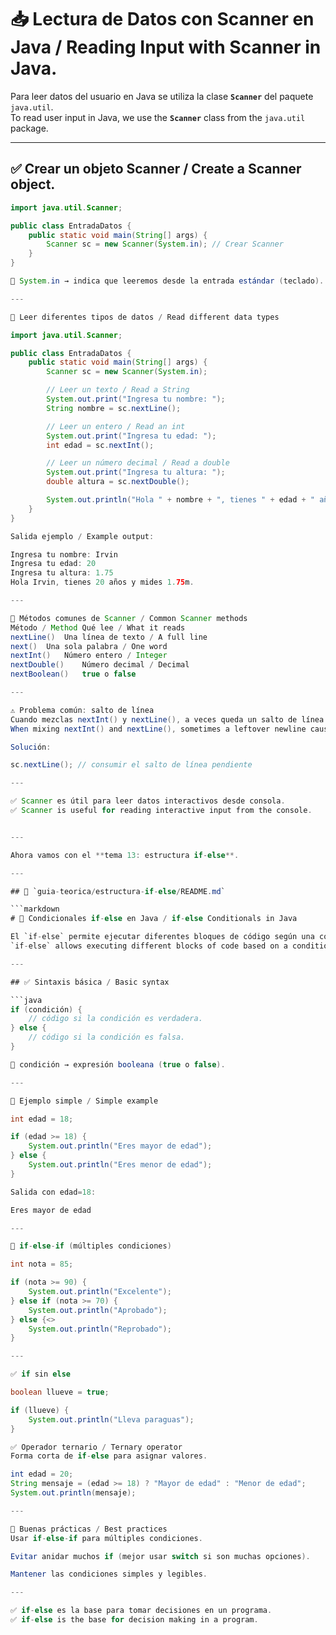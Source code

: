 # 📥 Lectura de Datos con Scanner en Java / Reading Input with Scanner in Java.

Para leer datos del usuario en Java se utiliza la clase **`Scanner`** del paquete `java.util`.  
To read user input in Java, we use the **`Scanner`** class from the `java.util` package.

---

## ✅ Crear un objeto Scanner / Create a Scanner object.

```java
import java.util.Scanner;

public class EntradaDatos {
    public static void main(String[] args) {
        Scanner sc = new Scanner(System.in); // Crear Scanner
    }
}

📌 System.in → indica que leeremos desde la entrada estándar (teclado).

---

🧪 Leer diferentes tipos de datos / Read different data types

import java.util.Scanner;

public class EntradaDatos {
    public static void main(String[] args) {
        Scanner sc = new Scanner(System.in);

        // Leer un texto / Read a String
        System.out.print("Ingresa tu nombre: ");
        String nombre = sc.nextLine();

        // Leer un entero / Read an int
        System.out.print("Ingresa tu edad: ");
        int edad = sc.nextInt();

        // Leer un número decimal / Read a double
        System.out.print("Ingresa tu altura: ");
        double altura = sc.nextDouble();

        System.out.println("Hola " + nombre + ", tienes " + edad + " años y mides " + altura + "m.");
    }
}

Salida ejemplo / Example output:

Ingresa tu nombre: Irvin
Ingresa tu edad: 20
Ingresa tu altura: 1.75
Hola Irvin, tienes 20 años y mides 1.75m.

---

📌 Métodos comunes de Scanner / Common Scanner methods
Método / Method	Qué lee / What it reads
nextLine()	Una línea de texto / A full line
next()	Una sola palabra / One word
nextInt()	Número entero / Integer
nextDouble()	Número decimal / Decimal
nextBoolean()	true o false

---

⚠️ Problema común: salto de línea
Cuando mezclas nextInt() y nextLine(), a veces queda un salto de línea pendiente.
When mixing nextInt() and nextLine(), sometimes a leftover newline causes issues.

Solución:

sc.nextLine(); // consumir el salto de línea pendiente

---

✅ Scanner es útil para leer datos interactivos desde consola.
✅ Scanner is useful for reading interactive input from the console.


---

Ahora vamos con el **tema 13: estructura if-else**.  

---

## 📂 `guia-teorica/estructura-if-else/README.md`

```markdown
# 🔀 Condicionales if-else en Java / if-else Conditionals in Java

El `if-else` permite ejecutar diferentes bloques de código según una condición.  
`if-else` allows executing different blocks of code based on a condition.

---

## ✅ Sintaxis básica / Basic syntax

```java
if (condición) {
    // código si la condición es verdadera.
} else {
    // código si la condición es falsa.
}

📌 condición → expresión booleana (true o false).

---

🧪 Ejemplo simple / Simple example

int edad = 18;

if (edad >= 18) {
    System.out.println("Eres mayor de edad");
} else {
    System.out.println("Eres menor de edad");
}

Salida con edad=18:

Eres mayor de edad

---

🔄 if-else-if (múltiples condiciones)

int nota = 85;

if (nota >= 90) {
    System.out.println("Excelente");
} else if (nota >= 70) {
    System.out.println("Aprobado");
} else {<>
    System.out.println("Reprobado");
}

---

✅ if sin else

boolean llueve = true;

if (llueve) {
    System.out.println("Lleva paraguas");
}

✅ Operador ternario / Ternary operator
Forma corta de if-else para asignar valores.

int edad = 20;
String mensaje = (edad >= 18) ? "Mayor de edad" : "Menor de edad";
System.out.println(mensaje);

---

📌 Buenas prácticas / Best practices
Usar if-else-if para múltiples condiciones.

Evitar anidar muchos if (mejor usar switch si son muchas opciones).

Mantener las condiciones simples y legibles.

---

✅ if-else es la base para tomar decisiones en un programa.
✅ if-else is the base for decision making in a program.
